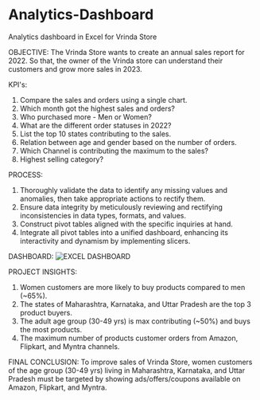 # Analytics-Dashboard
Analytics dashboard in Excel for Vrinda Store

OBJECTIVE:
The Vrinda Store wants to create an annual sales report for 2022. So that, the owner of the Vrinda store can understand their customers and grow more sales in 2023.

KPI's:
1. Compare the sales and orders using a single chart.
2. Which month got the highest sales and orders?
3. Who purchased more - Men or Women?
4. What are the different order statuses in 2022?
5. List the top 10 states contributing to the sales.
6. Relation between age and gender based on the number of orders.
7. Which Channel is contributing the maximum to the sales?
8. Highest selling category?

PROCESS:
1. Thoroughly validate the data to identify any missing values and anomalies, then take appropriate actions to rectify them.
2. Ensure data integrity by meticulously reviewing and rectifying inconsistencies in data types, formats, and values.
3. Construct pivot tables aligned with the specific inquiries at hand.
4. Integrate all pivot tables into a unified dashboard, enhancing its interactivity and dynamism by implementing slicers.

DASHBOARD:
![EXCEL DASHBOARD](https://github.com/saumyasinghcs/Analytics-Dashboard/assets/114850422/5b79d9a0-a39e-4736-bddd-c1159b4a98f3)

PROJECT INSIGHTS:
1. Women customers are more likely to buy products compared to men (~65%).
2. The states of Maharashtra, Karnataka, and Uttar Pradesh are the top 3 product buyers.
3. The adult age group (30-49 yrs) is max contributing (~50%) and buys the most products.
4. The maximum number of products customer orders from Amazon, Flipkart, and Myntra channels.

FINAL CONCLUSION:
To improve sales of Vrinda Store, women customers of the age group (30-49 yrs) living in Maharashtra, Karnataka, and Uttar Pradesh must be targeted by showing ads/offers/coupons available on Amazon, Flipkart, and Myntra.


